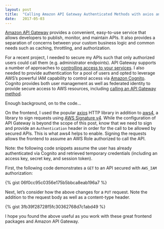 ```yaml
---
layout:	post
title:	"Calling Amazon API Gateway Authenticated Methods with axios and aws4"
date:	2017-05-03
---
```


[Amazon API Gateway](https://aws.amazon.com/api-gateway/) provides a convenient, easy-to-use service that allows developers to publish, monitor, and maintain APIs. It also provides a separation of concerns between your custom business logic and common needs such as caching, throttling, and authorization.

For a recent project, I needed to secure my APIs such that only authorized users could call them (e.g. administrator endpoints). API Gateway supports a number of approaches to [controlling access to your services](https://docs.aws.amazon.com/apigateway/latest/developerguide/apigateway-control-access-to-api.html). I also needed to provide authentication for a pool of users and opted to leverage AWS’s powerful IAM capability to control access via [Amazon Cognito](https://aws.amazon.com/cognito/). Cognito provides both user management as well as federated identity to provide secure access to AWS resources, including [calling an API Gateway method](https://docs.aws.amazon.com/apigateway/latest/developerguide/permissions.html).

Enough background, on to the code…

On the frontend, I used the popular [axios](https://github.com/mzabriskie/axios) HTTP library in addition to [aws4](https://github.com/mhart/aws4), a library to sign requests using [AWS Signature v4](https://docs.aws.amazon.com/general/latest/gr/signature-version-4.html). While the configuration of API Gateway is beyond the scope of this post, know that we need to sign and provide an `Authentication` header in order for the call to be allowed by secured APIs. This is what aws4 helps to enable. Signing the requests allows the frontend to assume an AWS Role authorized to call the API.

Note: the following code snippets assume the user has already authenticated via Cognito and retrieved temporary credentials (including an access key, secret key, and session token).

First, the following code demonstrates a `GET` to an API secured with `AWS_IAM` authorization:

{% gist 06f0cc95c0356e175b5bbca8eab196a7 %}

Next, let’s consider how the above changes for a `PUT` request. Note the addition to the request body as well as a content-type header.

{% gist 3fb39f28728f5fc30362768d7c1abd49 %}

I hope you found the above useful as you work with these great frontend packages and Amazon API Gateway.

  